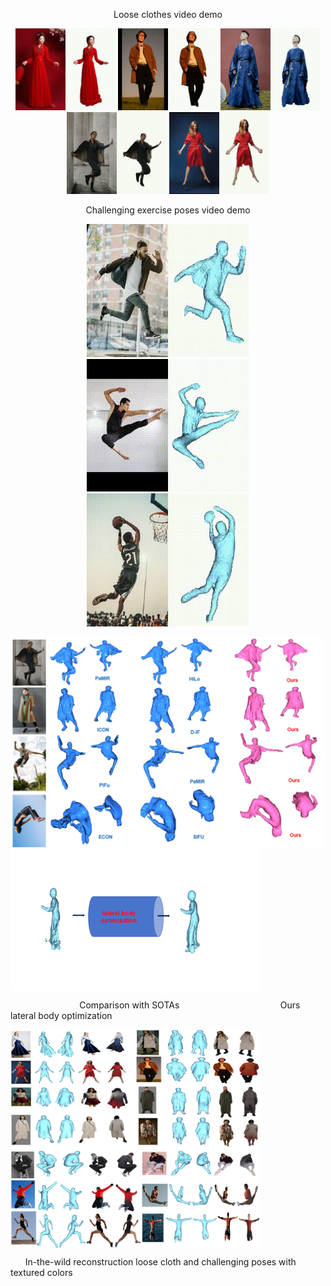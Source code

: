 <p align="center">
  Loose clothes video demo
</p>


<p align="center">
  <img src="examples/output.gif" width="160" alt="Demo 1">
  <img src="examples/output4.gif" width="160" alt="Demo 3">
  <img src="examples/output2.gif" width="160" alt="Demo 3">
  <img src="examples/b.gif" width="160" alt="Demo 2">
  <img src="examples/a.gif" width="160" alt="Demo 2">
</p>

<p align="center">
  Challenging exercise poses video demo
</p>

<p align="center">
  <img src="examples/d.gif" width="260" alt="Demo 1">
  <img src="examples/output3.gif" width="260" alt="Demo 3">
  <img src="examples/c.gif" width="260" alt="Demo 3">
</p>


<p>
  <img src="examples/comparsion.PNG" alt="图1" width="500" style="vertical-align:top;" />

  <img src="examples/opt.PNG" alt="图2" width="400" style="vertical-align:top;" />
</p>
<p>
  &nbsp;&nbsp;&nbsp;&nbsp;&nbsp;&nbsp;&nbsp;&nbsp;&nbsp;&nbsp;&nbsp;&nbsp;&nbsp;&nbsp;&nbsp;&nbsp;&nbsp;&nbsp;&nbsp;&nbsp;&nbsp;&nbsp;&nbsp;&nbsp;&nbsp;&nbsp;&nbsp;&nbsp;Comparison with SOTAs &nbsp;&nbsp;&nbsp;&nbsp;&nbsp;&nbsp;&nbsp;&nbsp;&nbsp;&nbsp;&nbsp;&nbsp;&nbsp;&nbsp;&nbsp;&nbsp;&nbsp;&nbsp;&nbsp;&nbsp;&nbsp;&nbsp;&nbsp;&nbsp;&nbsp;&nbsp;&nbsp;&nbsp;&nbsp;&nbsp;&nbsp;&nbsp;&nbsp;&nbsp;&nbsp;&nbsp;&nbsp;&nbsp;&nbsp;  Ours lateral body optimization
</p>

<p>
  <img src="examples/colors_loose.PNG" alt="图1" width="400" style="vertical-align:top;" />
  
  <img src="examples/colors_pose.PNG" alt="图2" width="400" style="vertical-align:top;" />
</p>
<p>
 &nbsp;&nbsp;&nbsp;&nbsp;&nbsp;&nbsp;In-the-wild reconstruction loose cloth and challenging poses with textured colors
</p>


